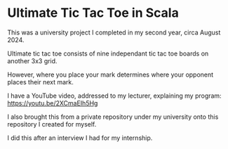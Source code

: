 # Ultimate Tic Tac Toe in Scala

This was a university project I completed in my second year, circa August 2024. 

Ultimate tic tac toe consists of nine independant tic tac toe boards on another 3x3 grid. 

However, where you place your mark determines where your opponent places their next mark. 

I have a YouTube video, addressed to my lecturer, explaining my program: https://youtu.be/2XCmaEIh5Hg 

I also brought this from a private repository under my university onto this repository I created for myself. 

I did this after an interview I had for my internship. 
